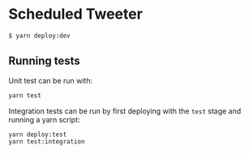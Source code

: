 # Scheduled Tweeter

```bash
$ yarn deploy:dev
```

## Running tests

Unit test can be run with:

```bash
yarn test
```

Integration tests can be run by first deploying with the `test` stage and running a yarn script:

```bash
yarn deploy:test
yarn test:integration
```
